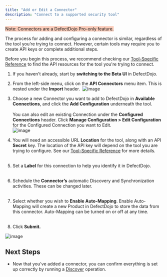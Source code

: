 ```yaml
---
title: "Add or Edit a Connector"
description: "Connect to a supported security tool"
---
```


<span style="background-color:rgba(242, 86, 29, 0.3)">Note: Connectors are a DefectDojo Pro-only feature.</span>

The process for adding and configuring a connector is similar, regardless of the tool you’re trying to connect. However, certain tools may require you to create API keys or complete additional steps.

Before you begin this process, we recommend checking our [Tool-Specific Reference](../connectors_tool_reference/) to find the API resources for the tool you're trying to connect.

1. If you haven't already, start by **switching to the Beta UI** in DefectDojo.
2. From the left\-side menu, click on the **API Connectors** menu item. This is nested under the **Import** header.
​
![image](images/add_edit_connectors.png)

3. Choose a new Connector you want to add to DefectDojo in **Available Connections**, and click the **Add Configuration** underneath the tool.  
​  
You can also edit an existing Connection under the **Configured Connections** header. Click **Manage Configuration \> Edit Configuration** for the Configured Connection you want to Edit.  
​
![image](images/add_edit_connectors_2.png)

4. You will need an accessible URL **Location** for the tool, along with an API **Secret** key. The location of the API key will depend on the tool you are trying to configure. See our [Tool\-Specific Reference](../connectors_tool_reference/) for more details.  
​
5. Set a **Label** for this connection to help you identify it in DefectDojo.  
​
6. Schedule the **Connector’s** automatic Discovery and Synchronization activities. These can be changed later.  
​
7. Select whether you wish to **Enable Auto\-Mapping**. Enable Auto\-Mapping will create a new Product in DefectDojo to store the data from this connector. Auto\-Mapping can be turned on or off at any time.  
​
8. Click **Submit.**

![image](images/add_edit_connectors_3.png)

## Next Steps

* Now that you've added a connector, you can confirm everything is set up correctly by running a [Discover](../manage_operations/#discover-operations) operation.
